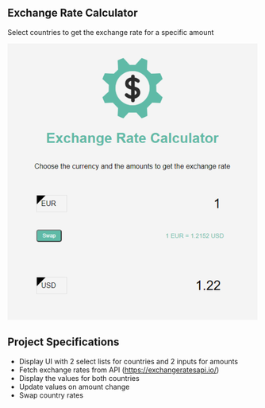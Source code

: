 ## Exchange Rate Calculator

Select countries to get the exchange rate for a specific amount

![Exchange Rate Calculator](exchangerate.png)  


## Project Specifications

- Display UI with 2 select lists for countries and 2 inputs for amounts
- Fetch exchange rates from API (https://exchangeratesapi.io/)
- Display the values for both countries
- Update values on amount change
- Swap country rates
